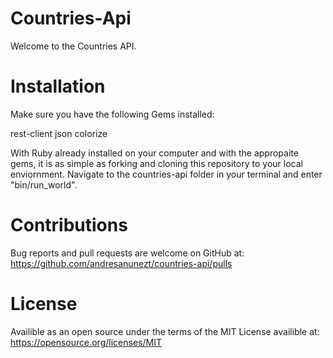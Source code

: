 # Countries-Api
Welcome to the Countries API. 


# Installation
Make sure you have the following Gems installed:

rest-client
json
colorize

With Ruby already installed on your computer and with the appropaite gems, it is as simple as forking and cloning this repository to your local enviornment.
Navigate to the countries-api folder in your terminal and enter "bin/run_world".

# Contributions
Bug reports and pull requests are welcome on GitHub at:
https://github.com/andresanunezt/countries-api/pulls

# License
Availible as an open source under the terms of the MIT License availible at:
https://opensource.org/licenses/MIT

